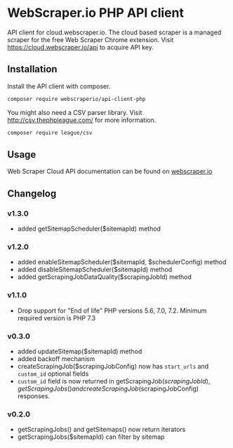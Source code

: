 # WebScraper.io PHP API client

API client for cloud.webscraper.io. The cloud based scraper is a managed 
scraper for the free Web Scraper Chrome extension. 
Visit https://cloud.webscraper.io/api to acquire API key.

## Installation

Install the API client with composer.
```bash
composer require webscraperio/api-client-php
```

You might also need a CSV parser library. Visit http://csv.thephpleague.com/ 
for more information.
```bash
composer require league/csv
```

## Usage

Web Scraper Cloud API documentation can be found on [webscraper.io]

## Changelog

### v1.3.0

* added getSitemapScheduler($sitemapId) method

### v1.2.0
 
 * added enableSitemapScheduler($sitemapId, $schedulerConfig) method
 * added disableSitemapScheduler($sitemapId) method
 * added getScrapingJobDataQuality($scrapingJobId) method

### v1.1.0

* Drop support for "End of life" PHP versions 5.6, 7.0, 7.2. Minimum required version is PHP 7.3

### v0.3.0
 
 * added updateSitemap($sitemapId) method
 * added backoff mechanism
 * createScrapingJob($scrapingJobConfig) now has `start_urls` and `custom_id` 
 optional fields
 * `custom_id` field is now returned in getScrapingJob($scrapingJobId),  
 getScrapingJobs() and createScrapingJob($scrapingJobConfig) responses.

### v0.2.0

 * getScrapingJobs() and getSitemaps() now return iterators
 * getScrapingJobs($sitemapId) can filter by sitemap


[webscraper.io]: https://www.webscraper.io/documentation/api
